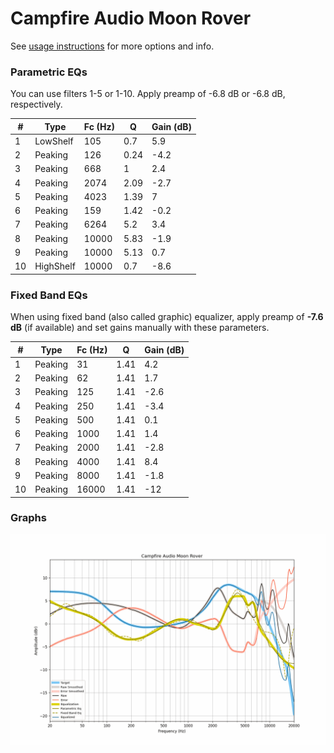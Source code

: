 # Campfire Audio Moon Rover
See [usage instructions](https://github.com/jaakkopasanen/AutoEq#usage) for more options and info.

### Parametric EQs
You can use filters 1-5 or 1-10. Apply preamp of -6.8 dB or -6.8 dB, respectively.

|   # | Type      |   Fc (Hz) |    Q |   Gain (dB) |
|-----|-----------|-----------|------|-------------|
|   1 | LowShelf  |       105 | 0.7  |         5.9 |
|   2 | Peaking   |       126 | 0.24 |        -4.2 |
|   3 | Peaking   |       668 | 1    |         2.4 |
|   4 | Peaking   |      2074 | 2.09 |        -2.7 |
|   5 | Peaking   |      4023 | 1.39 |         7   |
|   6 | Peaking   |       159 | 1.42 |        -0.2 |
|   7 | Peaking   |      6264 | 5.2  |         3.4 |
|   8 | Peaking   |     10000 | 5.83 |        -1.9 |
|   9 | Peaking   |     10000 | 5.13 |         0.7 |
|  10 | HighShelf |     10000 | 0.7  |        -8.6 |

### Fixed Band EQs
When using fixed band (also called graphic) equalizer, apply preamp of **-7.6 dB** (if available) and set gains manually with these parameters.

|   # | Type    |   Fc (Hz) |    Q |   Gain (dB) |
|-----|---------|-----------|------|-------------|
|   1 | Peaking |        31 | 1.41 |         4.2 |
|   2 | Peaking |        62 | 1.41 |         1.7 |
|   3 | Peaking |       125 | 1.41 |        -2.6 |
|   4 | Peaking |       250 | 1.41 |        -3.4 |
|   5 | Peaking |       500 | 1.41 |         0.1 |
|   6 | Peaking |      1000 | 1.41 |         1.4 |
|   7 | Peaking |      2000 | 1.41 |        -2.8 |
|   8 | Peaking |      4000 | 1.41 |         8.4 |
|   9 | Peaking |      8000 | 1.41 |        -1.8 |
|  10 | Peaking |     16000 | 1.41 |       -12   |

### Graphs
![](./Campfire%20Audio%20Moon%20Rover.png)

